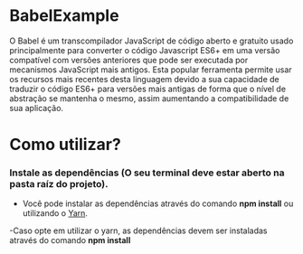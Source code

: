 # BabelExample
O Babel é um transcompilador JavaScript de código aberto e gratuito usado principalmente para converter o código Javascript ES6+ em uma versão compatível com versões anteriores que pode ser executada por mecanismos JavaScript mais antigos. Esta popular ferramenta permite usar os recursos mais recentes desta linguagem devido a sua capacidade de traduzir o código ES6+ para versões mais antigas de forma que o nível de abstração se mantenha o mesmo, assim aumentando a compatibilidade de sua aplicação.

# Como utilizar?
### Instale as dependências (O seu terminal deve estar aberto na pasta raíz do projeto). 
- Você pode instalar as dependências através do comando **npm install** ou utilizando o [Yarn](https://yarnpkg.com).

-Caso opte em utilizar o yarn, as dependências devem ser instaladas através do comando **npm install** 

